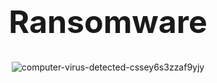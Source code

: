<h1 style="text-align: center; font-size: 50;">
  Ransomware
</h1>


<div align="center">

![computer-virus-detected-cssey6s3zzaf9yjy](https://github.com/Hasul79/Ransomware/assets/95657084/fd2e8c28-6d41-42dd-b3a7-d43d594cfc3b)

</div>
